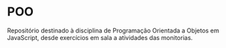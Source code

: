 # POO

Repositório destinado à disciplina de Programação Orientada a Objetos em JavaScript, desde exercícios em sala a atividades das monitorias.

